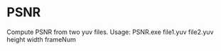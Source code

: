 PSNR
====

Compute PSNR from two yuv files. 
Usage: PSNR.exe  file1.yuv  file2.yuv  height  width frameNum
